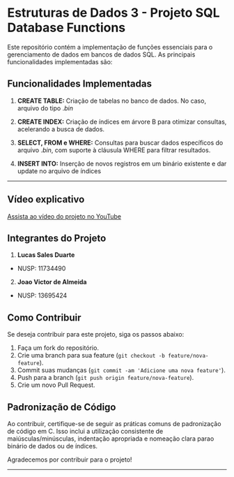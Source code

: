 # Estruturas de Dados 3 - Projeto SQL Database Functions

Este repositório contém a implementação de funções essenciais para o gerenciamento de dados em bancos de dados SQL. As principais funcionalidades implementadas são:

## Funcionalidades Implementadas

1. **CREATE TABLE:** Criação de tabelas no banco de dados. No caso, arquivo do tipo $.bin$

2. **CREATE INDEX:** Criação de índices em árvore B para otimizar consultas, acelerando a busca de dados.

3. **SELECT, FROM e WHERE:** Consultas para buscar dados específicos do arquivo $.bin$, com suporte à cláusula WHERE para filtrar resultados.

4. **INSERT INTO:** Inserção de novos registros em um binário existente e dar update no arquivo de índices

---
## Vídeo explicativo
[Assista ao vídeo do projeto no YouTube](https://www.youtube.com/watch?v=M1GFouMKVIs)

## Integrantes do Projeto
1. **Lucas Sales Duarte**
- NUSP: 11734490

2. **Joao Victor de Almeida**
- NUSP: 13695424

## Como Contribuir

Se deseja contribuir para este projeto, siga os passos abaixo:

1. Faça um fork do repositório.
2. Crie uma branch para sua feature (`git checkout -b feature/nova-feature`).
3. Commit suas mudanças (`git commit -am 'Adicione uma nova feature'`).
4. Push para a branch (`git push origin feature/nova-feature`).
5. Crie um novo Pull Request.

## Padronização de Código

Ao contribuir, certifique-se de seguir as práticas comuns de padronização de código em C. Isso inclui a utilização consistente de maiúsculas/minúsculas, indentação apropriada e nomeação clara parao binário de dados ou de índices.

Agradecemos por contribuir para o projeto!

--- 

